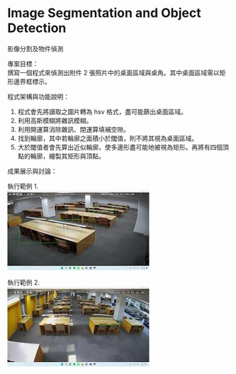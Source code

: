 # Image Segmentation and Object Detection
影像分割及物件偵測

專案目標：  
撰寫一個程式來偵測出附件 2 張照片中的桌面區域與桌角。其中桌面區域需以矩形邊界框標示。


程式架構與功能說明：  
1. 程式會先將讀取之圖片轉為 hsv 格式，盡可能篩出桌面區域。 
2. 利用高斯模糊將雜訊模糊。 
3. 利用開運算消除雜訊、閉運算填補空隙。 
4. 找到輪廓，其中若輪廓之面積小於閾值，則不將其視為桌面區域。 
5. 大於閾值者會先算出近似輪廓，使多邊形盡可能地被視為矩形。再將有四個頂點的輪廓，繪製其矩形與頂點。



成果展示與討論：

執行範例 1.  
![Output1](demo/output1.jpg)

執行範例 2.  
![Output2](demo/output2.jpg)
